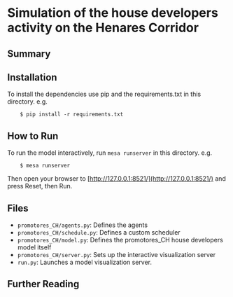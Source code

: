 # Simulation of the house developers activity on the Henares Corridor
## Summary

## Installation

To install the dependencies use pip and the requirements.txt in this directory. e.g.

```
    $ pip install -r requirements.txt
```

## How to Run

To run the model interactively, run ``mesa runserver`` in this directory. e.g.

```
    $ mesa runserver
```

Then open your browser to [http://127.0.0.1:8521/](http://127.0.0.1:8521/) and press Reset, then Run.

## Files

* ``promotores_CH/agents.py``: Defines the agents
* ``promotores_CH/schedule.py``: Defines a custom scheduler
* ``promotores_CH/model.py``: Defines the promotores_CH house developers model itself
* ``promotores_CH/server.py``: Sets up the interactive visualization server
* ``run.py``: Launches a model visualization server.

## Further Reading
